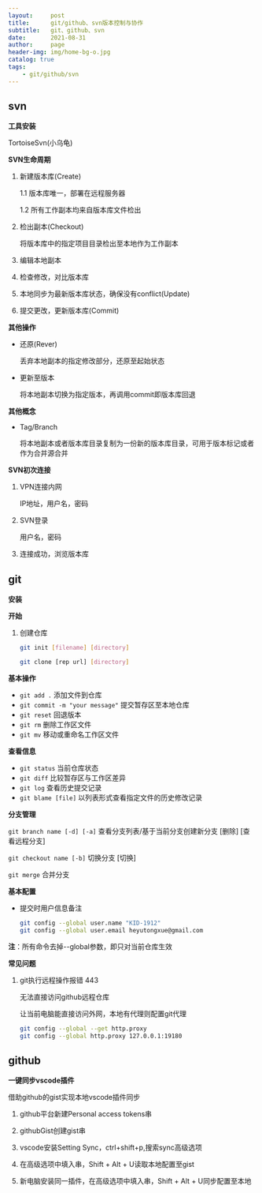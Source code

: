 ```yaml
---
layout:     post
title:      git/github、svn版本控制与协作
subtitle:   git、github、svn
date:       2021-08-31
author:     page
header-img: img/home-bg-o.jpg
catalog: true
tags:
    - git/github/svn
---
```

## svn

**工具安装**

TortoiseSvn(小乌龟)

**SVN生命周期**

1. 新建版本库(Create)

   1.1 版本库唯一，部署在远程服务器

   1.2 所有工作副本均来自版本库文件检出

2. 检出副本(Checkout)

   将版本库中的指定项目目录检出至本地作为工作副本

3. 编辑本地副本

4. 检查修改，对比版本库

5. 本地同步为最新版本库状态，确保没有conflict(Update)

6. 提交更改，更新版本库(Commit)

**其他操作**

- 还原(Rever)

  丢弃本地副本的指定修改部分，还原至起始状态

- 更新至版本

  将本地副本切换为指定版本，再调用commit即版本库回退

**其他概念**

- Tag/Branch

  将本地副本或者版本库目录复制为一份新的版本库目录，可用于版本标记或者作为合并源合并

**SVN初次连接**

1. VPN连接内网

   IP地址，用户名，密码

2. SVN登录

   用户名，密码

3. 连接成功，浏览版本库

## git

**安装**

**开始**

1. 创建仓库

   ```sh
   git init [filename] [directory]
   ```

   ```sh
   git clone [rep url] [directory]
   ```


**基本操作**

- ```git add .``` 添加文件到仓库
- ```git commit -m "your message"``` 提交暂存区至本地仓库
- ```git reset``` 回退版本
- ```git rm``` 删除工作区文件
- ```git mv``` 移动或重命名工作区文件

**查看信息**

- ```git status``` 当前仓库状态
- ```git diff``` 比较暂存区与工作区差异
- ```git log``` 查看历史提交记录
- ```git blame [file]``` 以列表形式查看指定文件的历史修改记录

**分支管理**

```git branch name [-d] [-a]``` 查看分支列表/基于当前分支创建新分支  [删除] [查看远程分支]

```git checkout name [-b]``` 切换分支 [切换]

```git merge``` 合并分支

**基本配置**

- 提交时用户信息备注

  ```sh
  git config --global user.name "KID-1912"
  git config --global user.email heyutongxue@gmail.com
  ```

**注**：所有命令去掉--global参数，即只对当前仓库生效

**常见问题**

1. git执行远程操作报错 443

   无法直接访问github远程仓库

   让当前电脑能直接访问外网，本地有代理则配置git代理

   ```sh
   git config --global --get http.proxy
   git config --global http.proxy 127.0.0.1:19180
   ```

## github

**一键同步vscode插件**

借助github的gist实现本地vscode插件同步

1. github平台新建Personal access tokens串

2. githubGist创建gist串

3. vscode安装Setting Sync，ctrl+shift+p,搜索sync高级选项

4. 在高级选项中填入串，Shift + Alt + U读取本地配置至gist

5. 新电脑安装同一插件，在高级选项中填入串，Shift + Alt + U同步配置至本地
